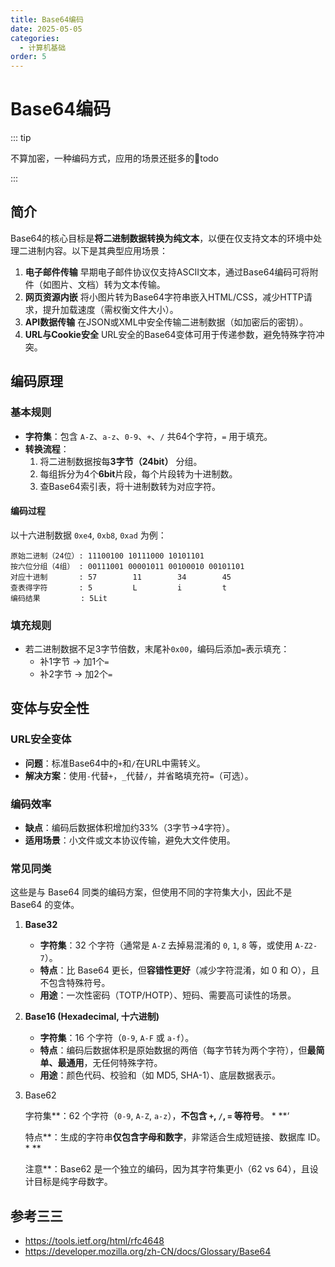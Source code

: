 ```yaml
---
title: Base64编码
date: 2025-05-05
categories:
  - 计算机基础
order: 5
---
```


# Base64编码

::: tip

不算加密，一种编码方式，应用的场景还挺多的🤔todo

:::



## 简介

Base64的核心目标是**将二进制数据转换为纯文本**，以便在仅支持文本的环境中处理二进制内容。以下是其典型应用场景：

1. **电子邮件传输** 
   早期电子邮件协议仅支持ASCII文本，通过Base64编码可将附件（如图片、文档）转为文本传输。
2. **网页资源内嵌** 
   将小图片转为Base64字符串嵌入HTML/CSS，减少HTTP请求，提升加载速度（需权衡文件大小）。
3. **API数据传输** 
   在JSON或XML中安全传输二进制数据（如加密后的密钥）。
4. **URL与Cookie安全** 
   URL安全的Base64变体可用于传递参数，避免特殊字符冲突。



## 编码原理

### 基本规则
- **字符集**：包含 `A-Z`、`a-z`、`0-9`、`+`、`/` 共64个字符，`=` 用于填充。
- **转换流程**：
  1. 将二进制数据按每**3字节（24bit）** 分组。
  2. 每组拆分为4个**6bit**片段，每个片段转为十进制数。
  3. 查Base64索引表，将十进制数转为对应字符。



#### 编码过程

以十六进制数据 `0xe4`, `0xb8`, `0xad` 为例：
```
原始二进制（24位）: 11100100 10111000 10101101
按六位分组（4组） : 00111001 00001011 00100010 00101101
对应十进制       : 57        11        34        45
查表得字符       : 5         L         i         t
编码结果         : 5Lit
```



### 填充规则

- 若二进制数据不足3字节倍数，末尾补`0x00`，编码后添加`=`表示填充：
  - 补1字节 → 加1个`=`
  - 补2字节 → 加2个`=`



## 变体与安全性

### URL安全变体
- **问题**：标准Base64中的`+`和`/`在URL中需转义。
- **解决方案**：使用`-`代替`+`，`_`代替`/`，并省略填充符`=`（可选）。

### 编码效率
- **缺点**：编码后数据体积增加约33%（3字节→4字符）。
- **适用场景**：小文件或文本协议传输，避免大文件使用。



### **常见同类**

这些是与 Base64 同类的编码方案，但使用不同的字符集大小，因此不是 Base64 的变体。

1. **Base32**

   - **字符集**：32 个字符（通常是 `A-Z` 去掉易混淆的 `0`, `1`, `8` 等，或使用 `A-Z2-7`）。
   - **特点**：比 Base64 更长，但**容错性更好**（减少字符混淆，如 0 和 O），且不包含特殊符号。
   - **用途**：一次性密码（TOTP/HOTP）、短码、需要高可读性的场景。

2. **Base16 (Hexadecimal, 十六进制)**

   - **字符集**：16 个字符（`0-9`, `A-F` 或 `a-f`）。
   - **特点**：编码后数据体积是原始数据的两倍（每字节转为两个字符），但**最简单、最通用**，无任何特殊字符。
   - **用途**：颜色代码、校验和（如 MD5, SHA-1）、底层数据表示。

3. Base62 

   字符集**：62 个字符（`0-9`, `A-Z`, `a-z`），**不包含 `+`, `/`, `=` 等符号**。 * **‘

   特点**：生成的字符串**仅包含字母和数字**，非常适合生成短链接、数据库 ID。 * **

   注意**：Base62 是一个独立的编码，因为其字符集更小（62 vs 64），且设计目标是纯字母数字。





## 参考三三
- https://tools.ietf.org/html/rfc4648
- https://developer.mozilla.org/zh-CN/docs/Glossary/Base64
